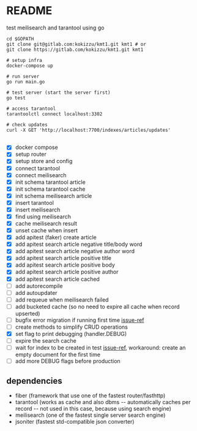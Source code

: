 
# README

test meilisearch and tarantool using go

```
cd $GOPATH
git clone git@gitlab.com:kokizzu/kmt1.git kmt1 # or
git clone https://gitlab.com/kokizzu/kmt1.git kmt1

# setup infra
docker-compose up 

# run server 
go run main.go

# test server (start the server first)
go test

# access tarantool
tarantoolctl connect localhost:3302

# check updates
curl -X GET 'http://localhost:7700/indexes/articles/updates'
```

## 

- [x] docker compose
- [x] setup router
- [x] setup store and config
- [x] connect tarantool
- [x] connect meilisearch
- [x] init schema tarantool article
- [x] init schema tarantool cache
- [x] init schema meilisearch article
- [x] insert tarantool
- [x] insert meilisearch
- [x] find using meilisearch
- [x] cache meilisearch result
- [x] unset cache when insert
- [x] add apitest (faker) create article
- [x] add apitest search article negative title/body word
- [x] add apitest search article negative author word
- [x] add apitest search article positive title
- [x] add apitest search article positive body
- [x] add apitest search article positive author
- [x] add apitest search article cached
- [ ] add autorecompile
- [ ] add autoupdater
- [ ] add requeue when meilisearch failed
- [ ] add bucketed cache (so no need to expire all cache when record upserted)
- [ ] bugfix error migration if running first time [issue-ref](https://github.com/tarantool/go-tarantool/issues/94)
- [ ] create methods to simplify CRUD operations 
- [x] set flag to print debugging (handler.DEBUG)
- [ ] expire the search cache
- [ ] wait for index to be created in test [issue-ref](https://github.com/meilisearch/meilisearch-go/issues/108), workaround: create an empty document for the first time
- [ ] add more DEBUG flags before production

## dependencies

- fiber (framework that use one of the fastest router/fasthttp)
- tarantool (works as cache and also dbms -- automatically caches per record -- not used in this case, because using search engine)
- meilisearch (one of the fastest single server search engine)
- jsoniter (fastest std-compatible json converter)
